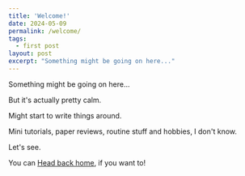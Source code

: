 ```yaml
---
title: 'Welcome!'
date: 2024-05-09
permalink: /welcome/
tags:
  - first post
layout: post
excerpt: "Something might be going on here..."
---
```


Something might be going on here...

But it's actually pretty calm.

Might start to write things around.

Mini tutorials, paper reviews, routine stuff and hobbies, I don't know. 

Let's see.

You can <a href="https://gabrieltxg.github.io/">Head back home</a>, if you want to!
